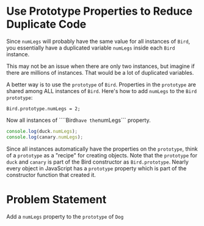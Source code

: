 # Use Prototype Properties to Reduce Duplicate Code
Since ```numLegs``` will probably have the same value for all instances of ```Bird```, you essentially have a duplicated variable ```numLegs``` inside each ```Bird``` instance.

This may not be an issue when there are only two instances, but imagine if there are millions of instances. That would be a lot of duplicated variables.

A better way is to use the ```prototype``` of ```Bird```. Properties in the ```prototype``` are shared among ALL instances of ```Bird```. Here's how to add ```numLegs``` to the ```Bird prototype```:
```javasacript
Bird.prototype.numLegs = 2;
```
Now all instances of ````Bird``` have the ```numLegs``` property.
```javascript
console.log(duck.numLegs);
console.log(canary.numLegs);
```
Since all instances automatically have the properties on the ```prototype```, think of a ```prototype``` as a "recipe" for creating objects. Note that the ```prototype``` for ```duck``` and ```canary``` is part of the Bird constructor as ```Bird.prototype```. Nearly every object in JavaScript has a ```prototype``` property which is part of the constructor function that created it.

# Problem Statement
Add a ```numLegs``` property to the ```prototype``` of ```Dog```
